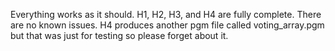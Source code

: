 Everything works as it should. H1, H2, H3, and H4 are fully complete. There are no known issues. H4 produces another pgm file called voting_array.pgm but that was just for testing so please forget about it. 